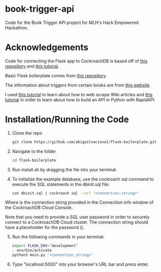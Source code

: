 # book-trigger-api
Code for the Book Trigger API project for MLH's Hack Empowered Hackathon.

# Acknowledgements
Code for connecting the Flask app to CockroachDB is based off of [this repository](https://github.com/cockroachlabs/example-app-python-sqlalchemy) and [this tutorial](https://www.cockroachlabs.com/docs/stable/build-a-python-app-with-cockroachdb-sqlalchemy.html).

Basic Flask boilerplate comes from [this repository](https://github.com/abigailnacional/flask-boilerplate).

The information about triggers from certain books are from [this website](https://booktriggerwarnings.com/).

I used [this tutorial](https://www.freecodecamp.org/news/scraping-wikipedia-articles-with-python/) to learn about how to web scrape Wiki articles and [this tutorial](https://rapidapi.com/blog/how-to-build-an-api-in-python/) in order to learn about how to build an API in Python with RapidAPI.

# Installation/Running the Code

1. Clone the repo
   ```sh
   git clone https://github.com/abigailnacional/flask-boilerplate.git
   ```
2. Navigate to the folder
   ```sh
   cd flask-boilerplate
   ```
3. Run install.sh by dragging the file into your terminal.

4. To initialize the example database, use the cockroach sql command to execute the SQL statements in the dbinit.sql file:
   ```sh
   cat dbinit.sql | cockroach sql --url "<connection-string>"
   ```
Where <connection-string> is the connection string provided in the Connection info window of the CockroachDB Cloud Console.

Note that you need to provide a SQL user password in order to securely connect to a CockroachDB Cloud cluster. The connection string should have a placeholder for the password (<ENTER-PASSWORD>).

5. Run the following commands in your terminal:
   ```sh
   export FLASK_ENV=‘development’
   . env/bin/activate
   python3 main.py '<connection_string>'
   ```

6. Type "localhost:5000" into your browser's URL bar and press enter.